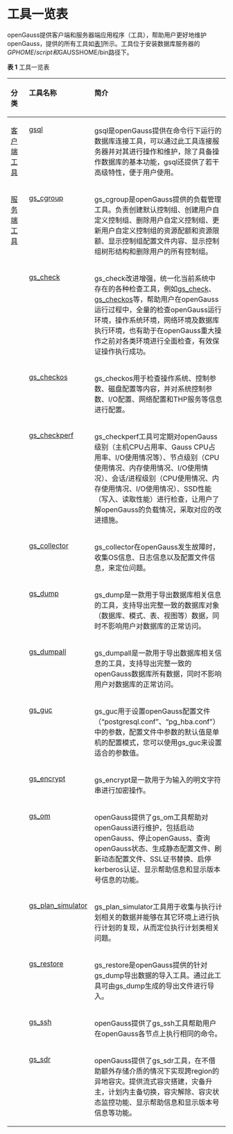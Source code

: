 # 工具一览表

openGauss提供客户端和服务器端应用程序（工具），帮助用户更好地维护openGauss，提供的所有工具如[表1](#zh-cn_topic_0287276012_zh-cn_topic_0237152139_table11292939125111)所示。工具位于安装数据库服务器的$GPHOME/script和$GAUSSHOME/bin路径下。

**表 1**  工具一览表

<a name="zh-cn_topic_0287276012_zh-cn_topic_0237152139_table11292939125111"></a>
<table><thead align="left"><tr id="zh-cn_topic_0287276012_zh-cn_topic_0237152139_row11292239115117"><th class="cellrowborder" valign="top" width="15.290000000000001%" id="mcps1.2.4.1.1"><p id="zh-cn_topic_0287276012_zh-cn_topic_0237152139_p1729213925115"><a name="zh-cn_topic_0287276012_zh-cn_topic_0237152139_p1729213925115"></a><a name="zh-cn_topic_0287276012_zh-cn_topic_0237152139_p1729213925115"></a>分类</p>
</th>
<th class="cellrowborder" valign="top" width="18.61%" id="mcps1.2.4.1.2"><p id="zh-cn_topic_0287276012_zh-cn_topic_0237152139_p16292113925120"><a name="zh-cn_topic_0287276012_zh-cn_topic_0237152139_p16292113925120"></a><a name="zh-cn_topic_0287276012_zh-cn_topic_0237152139_p16292113925120"></a>工具名称</p>
</th>
<th class="cellrowborder" valign="top" width="66.10000000000001%" id="mcps1.2.4.1.3"><p id="zh-cn_topic_0287276012_zh-cn_topic_0237152139_p1529263985118"><a name="zh-cn_topic_0287276012_zh-cn_topic_0237152139_p1529263985118"></a><a name="zh-cn_topic_0287276012_zh-cn_topic_0237152139_p1529263985118"></a>简介</p>
</th>
</tr>
</thead>
<tbody><tr id="zh-cn_topic_0287276012_zh-cn_topic_0237152139_row429233975110"><td class="cellrowborder" rowspan="1" valign="top" width="15.290000000000001%" headers="mcps1.2.4.1.1 "><p id="zh-cn_topic_0287276012_zh-cn_topic_0237152139_p1629218390514"><a name="zh-cn_topic_0287276012_zh-cn_topic_0237152139_p1629218390514"></a><a name="zh-cn_topic_0287276012_zh-cn_topic_0237152139_p1629218390514"></a><a href="客户端工具.md">客户端工具</a></p>
</td>
<td class="cellrowborder" valign="top" width="18.61%" headers="mcps1.2.4.1.2 "><p id="zh-cn_topic_0287276012_zh-cn_topic_0237152139_p11292103955117"><a name="zh-cn_topic_0287276012_zh-cn_topic_0237152139_p11292103955117"></a><a name="zh-cn_topic_0287276012_zh-cn_topic_0237152139_p11292103955117"></a><a href="gsql.md">gsql</a></p>
</td>
<td class="cellrowborder" valign="top" width="66.10000000000001%" headers="mcps1.2.4.1.3 "><p id="zh-cn_topic_0287276012_zh-cn_topic_0237152139_zh-cn_topic_0059778199_p168688291226"><a name="zh-cn_topic_0287276012_zh-cn_topic_0237152139_zh-cn_topic_0059778199_p168688291226"></a><a name="zh-cn_topic_0287276012_zh-cn_topic_0237152139_zh-cn_topic_0059778199_p168688291226"></a>gsql是openGauss提供在命令行下运行的数据库连接工具，可以通过此工具连接服务器并对其进行操作和维护，除了具备操作数据库的基本功能，gsql还提供了若干高级特性，便于用户使用。</p>
</td>
</tr>
<tr id="row11852632175112"><td class="cellrowborder" rowspan="14" valign="top" width="15.290000000000001%" headers="mcps1.2.4.1.1 "><p id="zh-cn_topic_0287276012_p452655620107"><a name="zh-cn_topic_0287276012_p452655620107"></a><a name="zh-cn_topic_0287276012_p452655620107"></a><a href="服务端工具.md">服务端工具</a></p>
</td>
<td class="cellrowborder" valign="top" width="18.61%" headers="mcps1.2.4.1.2 "><p id="p1185315325511"><a name="p1185315325511"></a><a name="p1185315325511"></a><a href="gs_cgroup.md">gs_cgroup</a></p>
</td>
<td class="cellrowborder" valign="top" width="66.10000000000001%" headers="mcps1.2.4.1.3 "><p id="p78531232155117"><a name="p78531232155117"></a><a name="p78531232155117"></a>gs_cgroup是<span id="text1053225181018"><a name="text1053225181018"></a><a name="text1053225181018"></a>openGauss</span>提供的负载管理工具。负责创建默认控制组、创建用户自定义控制组、删除用户自定义控制组、更新用户自定义控制组的资源配额和资源限额、显示控制组配置文件内容、显示控制组树形结构和删除用户的所有控制组。</p>
</td>
</tr>
<tr id="zh-cn_topic_0287276012_row192408289361"><td class="cellrowborder" valign="top" headers="mcps1.2.4.1.1 "><p id="zh-cn_topic_0287276012_p829316397516"><a name="zh-cn_topic_0287276012_p829316397516"></a><a name="zh-cn_topic_0287276012_p829316397516"></a><a href="gs_check.md">gs_check</a></p>
</td>
<td class="cellrowborder" valign="top" headers="mcps1.2.4.1.2 "><p id="zh-cn_topic_0287276012_p524132815367"><a name="zh-cn_topic_0287276012_p524132815367"></a><a name="zh-cn_topic_0287276012_p524132815367"></a>gs_check改进增强，统一化当前系统中存在的各种检查工具，例如<a href="gs_check.md">gs_check</a>、<a href="gs_checkos.md">gs_checkos</a>等，帮助用户在openGauss运行过程中，全量的检查openGauss运行环境，操作系统环境，网络环境及数据库执行环境，也有助于在openGauss重大操作之前对各类环境进行全面检查，有效保证操作执行成功。</p>
</td>
</tr>
<tr id="zh-cn_topic_0287276012_row1423719911435"><td class="cellrowborder" valign="top" headers="mcps1.2.4.1.1 "><p id="zh-cn_topic_0287276012_p2023869194312"><a name="zh-cn_topic_0287276012_p2023869194312"></a><a name="zh-cn_topic_0287276012_p2023869194312"></a><a href="gs_checkos.md">gs_checkos</a></p>
</td>
<td class="cellrowborder" valign="top" headers="mcps1.2.4.1.2 "><p id="zh-cn_topic_0287276012_p19238299430"><a name="zh-cn_topic_0287276012_p19238299430"></a><a name="zh-cn_topic_0287276012_p19238299430"></a>gs_checkos用于检查操作系统、控制参数、磁盘配置等内容，并对系统控制参数、I/O配置、网络配置和THP服务等信息进行配置。</p>
</td>
</tr>
<tr id="zh-cn_topic_0287276012_row1632145311437"><td class="cellrowborder" valign="top" headers="mcps1.2.4.1.1 "><p id="zh-cn_topic_0287276012_p53345304316"><a name="zh-cn_topic_0287276012_p53345304316"></a><a name="zh-cn_topic_0287276012_p53345304316"></a><a href="gs_checkperf.md">gs_checkperf</a></p>
</td>
<td class="cellrowborder" valign="top" headers="mcps1.2.4.1.2 "><p id="zh-cn_topic_0287276012_p033145312431"><a name="zh-cn_topic_0287276012_p033145312431"></a><a name="zh-cn_topic_0287276012_p033145312431"></a>gs_checkperf工具可定期对openGauss级别（主机CPU占用率、Gauss CPU占用率、I/O使用情况等）、节点级别（CPU使用情况、内存使用情况、I/O使用情况）、会话/进程级别（CPU使用情况、内存使用情况、I/O使用情况）、SSD性能（写入、读取性能）进行检查，让用户了解openGauss的负载情况，采取对应的改进措施。</p>
</td>
</tr>
<tr id="zh-cn_topic_0287276012_zh-cn_topic_0237152139_row1254801426"><td class="cellrowborder" valign="top" headers="mcps1.2.4.1.1 "><p id="zh-cn_topic_0287276012_zh-cn_topic_0237152139_p8254160726"><a name="zh-cn_topic_0287276012_zh-cn_topic_0237152139_p8254160726"></a><a name="zh-cn_topic_0287276012_zh-cn_topic_0237152139_p8254160726"></a><a href="gs_collector.md">gs_collector</a></p>
</td>
<td class="cellrowborder" valign="top" headers="mcps1.2.4.1.2 "><p id="zh-cn_topic_0287276012_zh-cn_topic_0237152139_zh-cn_topic_0059778085_p12208556330"><a name="zh-cn_topic_0287276012_zh-cn_topic_0237152139_zh-cn_topic_0059778085_p12208556330"></a><a name="zh-cn_topic_0287276012_zh-cn_topic_0237152139_zh-cn_topic_0059778085_p12208556330"></a>gs_collector在openGauss发生故障时，收集OS信息、日志信息以及配置文件信息，来定位问题。</p>
</td>
</tr>
<tr id="zh-cn_topic_0287276012_zh-cn_topic_0237152139_row1624695820115"><td class="cellrowborder" valign="top" headers="mcps1.2.4.1.1 "><p id="zh-cn_topic_0287276012_zh-cn_topic_0237152139_p16246145815114"><a name="zh-cn_topic_0287276012_zh-cn_topic_0237152139_p16246145815114"></a><a name="zh-cn_topic_0287276012_zh-cn_topic_0237152139_p16246145815114"></a><a href="gs_dump.md">gs_dump</a></p>
</td>
<td class="cellrowborder" valign="top" headers="mcps1.2.4.1.2 "><p id="zh-cn_topic_0287276012_zh-cn_topic_0237152139_p589185483411"><a name="zh-cn_topic_0287276012_zh-cn_topic_0237152139_p589185483411"></a><a name="zh-cn_topic_0287276012_zh-cn_topic_0237152139_p589185483411"></a>gs_dump是一款用于导出数据库相关信息的工具，支持导出完整一致的数据库对象（数据库、模式、表、视图等）数据，同时不影响用户对数据库的正常访问。</p>
</td>
</tr>
<tr id="zh-cn_topic_0287276012_zh-cn_topic_0237152139_row54209567117"><td class="cellrowborder" valign="top" headers="mcps1.2.4.1.1 "><p id="zh-cn_topic_0287276012_zh-cn_topic_0237152139_p1942035618119"><a name="zh-cn_topic_0287276012_zh-cn_topic_0237152139_p1942035618119"></a><a name="zh-cn_topic_0287276012_zh-cn_topic_0237152139_p1942035618119"></a><a href="gs_dumpall.md">gs_dumpall</a></p>
</td>
<td class="cellrowborder" valign="top" headers="mcps1.2.4.1.2 "><p id="zh-cn_topic_0287276012_zh-cn_topic_0237152139_p14201756319"><a name="zh-cn_topic_0287276012_zh-cn_topic_0237152139_p14201756319"></a><a name="zh-cn_topic_0287276012_zh-cn_topic_0237152139_p14201756319"></a>gs_dumpall是一款用于导出数据库相关信息的工具，支持导出完整一致的<span id="zh-cn_topic_0287276012_text1078612577394"><a name="zh-cn_topic_0287276012_text1078612577394"></a><a name="zh-cn_topic_0287276012_text1078612577394"></a>openGauss</span>数据库所有数据，同时不影响用户对数据库的正常访问。</p>
</td>
</tr>
<tr id="zh-cn_topic_0287276012_zh-cn_topic_0237152139_row10597115214118"><td class="cellrowborder" valign="top" headers="mcps1.2.4.1.1 "><p id="zh-cn_topic_0287276012_zh-cn_topic_0237152139_p659712521716"><a name="zh-cn_topic_0287276012_zh-cn_topic_0237152139_p659712521716"></a><a name="zh-cn_topic_0287276012_zh-cn_topic_0237152139_p659712521716"></a><a href="gs_guc.md">gs_guc</a></p>
</td>
<td class="cellrowborder" valign="top" headers="mcps1.2.4.1.2 "><p id="zh-cn_topic_0287276012_zh-cn_topic_0237152139_p247413549146"><a name="zh-cn_topic_0287276012_zh-cn_topic_0237152139_p247413549146"></a><a name="zh-cn_topic_0287276012_zh-cn_topic_0237152139_p247413549146"></a>gs_guc用于设置openGauss配置文件（“postgresql.conf”、“pg_hba.conf”）中的参数，配置文件中参数的默认值是单机的配置模式，您可以使用gs_guc来设置适合的参数值。</p>
</td>
</tr>
<tr id="row960781113418"><td class="cellrowborder" valign="top" headers="mcps1.2.4.1.1 "><p id="p36071118341"><a name="p36071118341"></a><a name="p36071118341"></a><a href="gs_encrypt.md">gs_encrypt</a></p>
</td>
<td class="cellrowborder" valign="top" headers="mcps1.2.4.1.2 "><p id="p26072017340"><a name="p26072017340"></a><a name="p26072017340"></a>gs_encrypt是一款用于为输入的明文字符串进行加密操作。</p>
</td>
</tr>
<tr id="zh-cn_topic_0287276012_zh-cn_topic_0237152139_row119050238114"><td class="cellrowborder" valign="top" headers="mcps1.2.4.1.1 "><p id="zh-cn_topic_0287276012_zh-cn_topic_0237152139_p109051023213"><a name="zh-cn_topic_0287276012_zh-cn_topic_0237152139_p109051023213"></a><a name="zh-cn_topic_0287276012_zh-cn_topic_0237152139_p109051023213"></a><a href="gs_om.md">gs_om</a></p>
</td>
<td class="cellrowborder" valign="top" headers="mcps1.2.4.1.2 "><p id="zh-cn_topic_0287276012_zh-cn_topic_0237152139_zh-cn_topic_0059777902_p1551179172822"><a name="zh-cn_topic_0287276012_zh-cn_topic_0237152139_zh-cn_topic_0059777902_p1551179172822"></a><a name="zh-cn_topic_0287276012_zh-cn_topic_0237152139_zh-cn_topic_0059777902_p1551179172822"></a>openGauss提供了gs_om工具帮助对<span id="zh-cn_topic_0287276012_text10930359193913"><a name="zh-cn_topic_0287276012_text10930359193913"></a><a name="zh-cn_topic_0287276012_text10930359193913"></a>openGauss</span>进行维护，包括启动<span id="zh-cn_topic_0287276012_text2479224020"><a name="zh-cn_topic_0287276012_text2479224020"></a><a name="zh-cn_topic_0287276012_text2479224020"></a>openGauss</span>、停止<span id="zh-cn_topic_0287276012_text693012264017"><a name="zh-cn_topic_0287276012_text693012264017"></a><a name="zh-cn_topic_0287276012_text693012264017"></a>openGauss</span>、查询<span id="zh-cn_topic_0287276012_text181261849403"><a name="zh-cn_topic_0287276012_text181261849403"></a><a name="zh-cn_topic_0287276012_text181261849403"></a>openGauss</span>状态、生成静态配置文件、刷新动态配置文件、SSL证书替换、启停kerberos认证、显示帮助信息和显示版本号信息的功能。</p>
</td>
</tr>
<tr id="row2092033215505"><td class="cellrowborder" valign="top" headers="mcps1.2.4.1.1 "><p id="p17921232195015"><a name="p17921232195015"></a><a name="p17921232195015"></a><a href="gs_plan_simulator.md">gs_plan_simulator</a></p>
</td>
<td class="cellrowborder" valign="top" headers="mcps1.2.4.1.2 "><p id="p2470113320489"><a name="p2470113320489"></a><a name="p2470113320489"></a>gs_plan_simulator工具用于收集与执行计划相关的数据并能够在其它环境上进行执行计划的复现，从而定位执行计划类相关问题。</p>
</td>
</tr>
<tr id="zh-cn_topic_0287276012_zh-cn_topic_0237152139_row179461229712"><td class="cellrowborder" valign="top" headers="mcps1.2.4.1.1 "><p id="zh-cn_topic_0287276012_zh-cn_topic_0237152139_p13946142914116"><a name="zh-cn_topic_0287276012_zh-cn_topic_0237152139_p13946142914116"></a><a name="zh-cn_topic_0287276012_zh-cn_topic_0237152139_p13946142914116"></a><a href="gs_restore.md">gs_restore</a></p>
</td>
<td class="cellrowborder" valign="top" headers="mcps1.2.4.1.2 "><p id="zh-cn_topic_0287276012_zh-cn_topic_0237152139_zh-cn_topic_0059777561_p18915143673517"><a name="zh-cn_topic_0287276012_zh-cn_topic_0237152139_zh-cn_topic_0059777561_p18915143673517"></a><a name="zh-cn_topic_0287276012_zh-cn_topic_0237152139_zh-cn_topic_0059777561_p18915143673517"></a>gs_restore是openGauss提供的针对gs_dump导出数据的导入工具。通过此工具可由gs_dump生成的导出文件进行导入。</p>
</td>
</tr>
<tr id="zh-cn_topic_0287276012_row2099819566449"><td class="cellrowborder" valign="top" headers="mcps1.2.4.1.1 "><p id="zh-cn_topic_0287276012_p20998856154416"><a name="zh-cn_topic_0287276012_p20998856154416"></a><a name="zh-cn_topic_0287276012_p20998856154416"></a><a href="gs_ssh.md">gs_ssh</a></p>
</td>
<td class="cellrowborder" valign="top" headers="mcps1.2.4.1.2 "><p id="zh-cn_topic_0287276012_p11998556194411"><a name="zh-cn_topic_0287276012_p11998556194411"></a><a name="zh-cn_topic_0287276012_p11998556194411"></a>openGauss提供了gs_ssh工具帮助用户在openGauss各节点上执行相同的命令。</p>
</td>
</tr>
    </tr>
<tr id="row5469165019518"><td class="cellrowborder" valign="top" headers="mcps1.2.4.1.1 "><p id="p1447011501555"><a name="p1447011501555"></a><a name="p1447011501555"></a><a href="gs_sdr.md">gs_sdr</a></p>
</td>
<td class="cellrowborder" valign="top" headers="mcps1.2.4.1.2 "><p id="p6470150953"><a name="p6470150953"></a><a name="p6470150953"></a><span id="zh-cn_topic_0287275995_text1932176615"><a name="zh-cn_topic_0287275995_text1932176615"></a><a name="zh-cn_topic_0287275995_text1932176615"></a>openGauss</span><span id="ph0565084812"><a name="ph0565084812"></a><a name="ph0565084812"></a>提供了gs_sdr工具，在不借助额外存储介质的情况下实现跨region的异地容灾。提供流式容灾搭建，灾备升主，计划内主备切换，容灾解除、容灾状态监控功能、显示帮助信息和显示版本号信息等功能。</span></p>
</td>
</tr>
</tbody>
</table>
